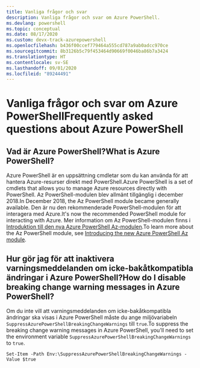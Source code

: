 ```yaml
---
title: Vanliga frågor och svar
description: Vanliga frågor och svar om Azure PowerShell.
ms.devlang: powershell
ms.topic: conceptual
ms.date: 08/17/2020
ms.custom: devx-track-azurepowershell
ms.openlocfilehash: b436f00ccef779464a555cd787a9ab0adcc970ce
ms.sourcegitcommit: 8b3126b5c79f453464d90669f0046ba86b7a3424
ms.translationtype: HT
ms.contentlocale: sv-SE
ms.lasthandoff: 09/01/2020
ms.locfileid: "89244491"
---
```

# <a name="frequently-asked-questions-about-azure-powershell"></a><span data-ttu-id="2af7e-103">Vanliga frågor och svar om Azure PowerShell</span><span class="sxs-lookup"><span data-stu-id="2af7e-103">Frequently asked questions about Azure PowerShell</span></span>

## <a name="what-is-azure-powershell"></a><span data-ttu-id="2af7e-104">Vad är Azure PowerShell?</span><span class="sxs-lookup"><span data-stu-id="2af7e-104">What is Azure PowerShell?</span></span>

<span data-ttu-id="2af7e-105">Azure PowerShell är en uppsättning cmdletar som du kan använda för att hantera Azure-resurser direkt med PowerShell.</span><span class="sxs-lookup"><span data-stu-id="2af7e-105">Azure PowerShell is a set of cmdlets that allows you to manage Azure resources directly with PowerShell.</span></span> <span data-ttu-id="2af7e-106">Az PowerShell-modulen blev allmänt tillgänglig i december 2018.</span><span class="sxs-lookup"><span data-stu-id="2af7e-106">In December 2018, the Az PowerShell module became generally available.</span></span> <span data-ttu-id="2af7e-107">Den är nu den rekommenderade PowerShell-modulen för att interagera med Azure.</span><span class="sxs-lookup"><span data-stu-id="2af7e-107">It's now the recommended PowerShell module for interacting with Azure.</span></span> <span data-ttu-id="2af7e-108">Mer information om Az PowerShell-modulen finns i [Introduktion till den nya Azure PowerShell Az-modulen](/powershell/azure/new-azureps-module-az).</span><span class="sxs-lookup"><span data-stu-id="2af7e-108">To learn more about the Az PowerShell module, see [Introducing the new Azure PowerShell Az module](/powershell/azure/new-azureps-module-az).</span></span>

## <a name="how-do-i-disable-breaking-change-warning-messages-in-azure-powershell"></a><span data-ttu-id="2af7e-109">Hur gör jag för att inaktivera varningsmeddelanden om icke-bakåtkompatibla ändringar i Azure PowerShell?</span><span class="sxs-lookup"><span data-stu-id="2af7e-109">How do I disable breaking change warning messages in Azure PowerShell?</span></span>

<span data-ttu-id="2af7e-110">Om du inte vill att varningsmeddelanden om icke-bakåtkompatibla ändringar ska visas i Azure PowerShell måste du ange miljövariabeln `SuppressAzurePowerShellBreakingChangeWarnings` till `true`.</span><span class="sxs-lookup"><span data-stu-id="2af7e-110">To suppress the breaking change warning messages in Azure PowerShell, you'll need to set the environment variable `SuppressAzurePowerShellBreakingChangeWarnings` to `true`.</span></span>

```azurepowershell
Set-Item -Path Env:\SuppressAzurePowerShellBreakingChangeWarnings -Value $true
```
